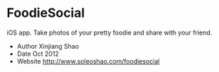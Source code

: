 FoodieSocial
============

iOS app. Take photos of your pretty foodie and share with your friend.

* Author    Xinjiang Shao
* Date      Oct 2012
* Website   http://www.soleoshao.com/foodiesocial